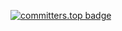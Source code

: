 [![committers.top badge](https://user-badge.committers.top/india/Vishal-sys-code.svg)](https://user-badge.committers.top/india/Vishal-sys-code)
